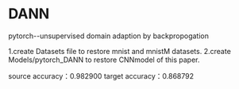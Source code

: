 # DANN
pytorch--unsupervised domain adaption by backpropogation 

1.create Datasets file to restore mnist and mnistM datasets.
2.create Models/pytorch_DANN to restore CNNmodel of this paper.


source accuracy：0.982900
target accuracy：0.868792
